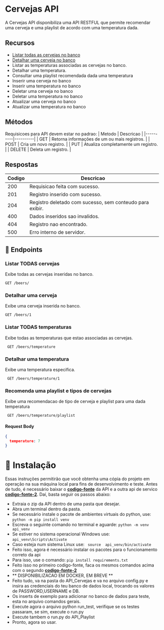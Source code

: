 # Cervejas API

A Cervejas API disponibiliza uma API RESTFUL que permite recomendar uma cerveja e uma playlist de acordo com uma temperatura dada.

## Recursos
- [Listar todas as cervejas no banco](#listar-todas-cervejas)
- [Detalhar uma cerveja no banco](#detalhar-uma-cerveja)
- Listar as temperaturas associadas as cervejas no banco.
- Detalhar uma temperatura.
- Consultar uma playlist recomendada dada uma temperatura
- Inserir uma cerveja no banco
- Inserir uma temperatura no banco
- Deletar uma cerveja no banco
- Deletar uma temperatura no banco
- Atualizar uma cerveja no banco
- Atualizar uma temperatura no banco


## Métodos

Requisicoes para API devem estar no padrao:
| Metodo | Descricao |
|----------|----------|
| GET    | Retorna informações de um ou mais registros.  |
| POST    | Cria um novo registro.  |
| PUT    | Atualiza completamente um registro. |
| DELETE    | Deleta um registro.  |

## Respostas

| Codigo | Descricao |
|----------|----------|
| 200    | Requisicao feita com sucesso. |
| 201    | Registro inserido com sucesso. |
| 204    | Registro deletado com sucesso, sem conteudo para exibir. |
| 400    | Dados inseridos sao invalidos. |
| 404  | Registro nao encontrado. |
| 500  | Erro interno de servidor. |


## 🚀  Endpoints
### Listar TODAS cervejas
Exibe todas as cervejas inseridas no banco.

``` GET /beers/ ```

### Detalhar uma cerveja
Exibe uma cerveja inserida no banco.

``` GET /beers/1 ```

### Listar TODAS temperaturas
Exibe todas as temperaturas que estao associadas as cervejas.

``` GET /beers/temperature```

### Detalhar uma temperatura
Exibe uma temperatura especifica.

``` GET /beers/temperature/1```

### Recomenda uma playlist e tipos de cervejas
Exibe uma recomendacao de tipo de cerveja e playlist para uma dada temperatura

``` GET /beers/temperature/playlist```
#### Request Body
```json 
{
  temperature: 7
}
```

# 🔧 Instalação
Essas instruções permitirão que você obtenha uma cópia do projeto em operação na sua máquina local para fins de desenvolvimento e teste.
Antes de tudo, é necessário baixar o **[codigo-fonte](https://github.com/eduardo92005-debug/API_Cervejas/archive/refs/heads/main.zip)**  da API e a outra api de servico **[codigo-fonte-2](https://github.com/eduardo92005-debug/API_Playlist/archive/refs/heads/main.zip)**. Daí, basta
seguir os passos abaixo:
* Extraia o zip da API dentro de uma pasta que desejar.
* Abra um terminal dentro da pasta.
* Se necessário instale o pacote de ambientes virtuais do python, use: ``` python -m pip install venv ```
* Escreva o seguinte comando no terminal e aguarde: ``` python -m venv api_venv ```
* Se estiver no sistema operacional Windows use: ``` api_venv\Scripts\Activate ```
* Caso esteja num sistema Linux use: ``` source  api_venv/bin/activate```
* Feito isso, agora é necessário instalar os pacotes para o funcionamento correto da api
* Para isso, use o comando: ``` pip install requirements.txt ```
* Feito isso no primeiro codigo-fonte, faca os mesmos comandos acima com o segundo **[codigo-fonte-2](https://github.com/eduardo92005-debug/API_Playlist/archive/refs/heads/main.zip)**
*  ** DISPONIBILIZACAO EM DOCKER, EM BREVE **
* Feito tudo, va na pasta do API_Cervejas e va no arquivo config.py e insira as credenciais do teu banco de dados local, trocando os valores de PASSWORD,USERNAME e DB.
* Os inserts de exemplo para adicionar no banco de dados para teste, esta no arquivo comandos gerais.
* Execute agora o arquivo python run_test, verifique se os testes passaram, se sim, execute o run.py
* Execute tambem o run.py do API_Playlist
* Pronto, agora so usar.



